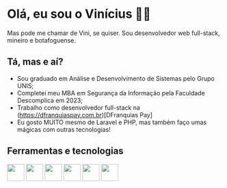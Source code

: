 # Olá, eu sou o Vinícius 👋🏻

Mas pode me chamar de Vini, se quiser. Sou desenvolvedor web full-stack, mineiro e botafoguense.

## Tá, mas e aí?

- Sou graduado em Análise e Desenvolvimento de Sistemas pelo Grupo UNIS;
- Completei meu MBA em Segurança da Informação pela Faculdade Descomplica em 2023;
- Trabalho como desenvolvedor full-stack na (https://dfranquiaspay.com.br)[DFranquias Pay]
- Eu gosto MUITO mesmo de Laravel e PHP, mas também faço umas mágicas com outras tecnologias!

## Ferramentas e tecnologias


<img loading="lazy" src="https://cdn.jsdelivr.net/gh/devicons/devicon/icons/php/php-original.svg" width="40" height="40" />
<img loading="lazy" src="https://cdn.jsdelivr.net/gh/devicons/devicon/icons/laravel/laravel-plain.svg" width="40" height="40" />
<img loading="lazy" src="https://cdn.jsdelivr.net/gh/devicons/devicon/icons/bitbucket/bitbucket-original.svg" width="40" height="40" />
<img loading="lazy" src="https://cdn.jsdelivr.net/gh/devicons/devicon/icons/redis/redis-original.svg" width="40" height="40" />
<img loading="lazy" src="https://cdn.jsdelivr.net/gh/devicons/devicon/icons/docker/docker-original.svg" width="40" height="40" />
<img loading="lazy" src="https://cdn.jsdelivr.net/gh/devicons/devicon/icons/nodejs/nodejs-original.svg" width="40" height="40" />

